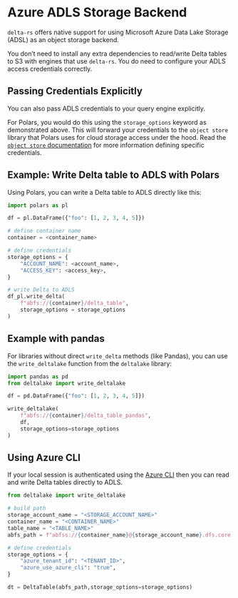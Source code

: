 # Azure ADLS Storage Backend

`delta-rs` offers native support for using Microsoft Azure Data Lake Storage (ADSL) as an object storage backend.

You don’t need to install any extra dependencies to read/write Delta tables to S3 with engines that use `delta-rs`. You do need to configure your ADLS access credentials correctly.

## Passing Credentials Explicitly

You can also pass ADLS credentials to your query engine explicitly.

For Polars, you would do this using the `storage_options` keyword as demonstrated above. This will forward your credentials to the `object store` library that Polars uses for cloud storage access under the hood. Read the [`object store` documentation](https://docs.rs/object_store/latest/object_store/azure/enum.AzureConfigKey.html#variants) for more information defining specific credentials.

## Example: Write Delta table to ADLS with Polars

Using Polars, you can write a Delta table to ADLS directly like this:

```python
import polars as pl

df = pl.DataFrame({"foo": [1, 2, 3, 4, 5]})

# define container name
container = <container_name>

# define credentials
storage_options = {
    "ACCOUNT_NAME": <account_name>,
    "ACCESS_KEY": <access_key>,
}

# write Delta to ADLS
df_pl.write_delta(
    f"abfs://{container}/delta_table",
    storage_options = storage_options
)
```

## Example with pandas

For libraries without direct `write_delta` methods (like Pandas), you can use the `write_deltalake` function from the `deltalake` library:

```python
import pandas as pd
from deltalake import write_deltalake

df = pd.DataFrame({"foo": [1, 2, 3, 4, 5]})

write_deltalake(
    f"abfs://{container}/delta_table_pandas",
    df,
    storage_options=storage_options
)
```

## Using Azure CLI

If your local session is authenticated using the [Azure CLI](https://learn.microsoft.com/en-us/cli/azure/) then you can read and write Delta tables directly to ADLS.

```python
from deltalake import write_deltalake

# build path
storage_account_name = "<STORAGE_ACCOUNT_NAME>"
container_name = "<CONTAINER_NAME>"
table_name = "<TABLE_NAME>" 
abfs_path = f"abfss://{container_name}@{storage_account_name}.dfs.core.windows.net/{table_name}/"

# define credentials
storage_options = {
    "azure_tenant_id": "<TENANT_ID>",
    "azure_use_azure_cli": "true",
}

dt = DeltaTable(abfs_path,storage_options=storage_options)
```
